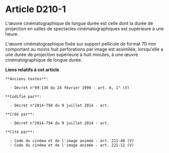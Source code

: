 # Article D210-1

L'œuvre cinématographique de longue durée est celle dont la durée de projection en salles de spectacles cinématographiques
est supérieure à une heure.

L'œuvre cinématographique fixée sur support pellicule de format 70 mm comportant au moins huit perforations par image est
assimilée, lorsqu'elle a une durée de projection supérieure à huit minutes, à une œuvre cinématographique de longue durée.

**Liens relatifs à cet article**

	**Anciens textes**:

	  - Décret n°99-130 du 24 février 1999 - art. 6, 1° (V)

	**Codifié par**:

	  - Décret n°2014-794 du 9 juillet 2014 - art.

	**Créé par**:

	  - Décret n°2014-794 du 9 juillet 2014 - art.

	**Cité par**:

	  - Code du cinéma et de l'image animée - art. 211-40 (V)
	  - Code du cinéma et de l'image animée - art. 221-12 (V)
